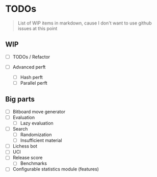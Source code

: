 # TODOs

> List of WIP items in markdown, cause I don't want to use github issues at this point

## WIP

- [ ] TODOs / Refactor

- [ ] Advanced perft
  - [ ] Hash perft
  - [ ] Parallel perft

## Big parts

- [ ] Bitboard move generator
- [ ] Evaluation
  - [ ] Lazy evaluation
- [ ] Search
  - [ ] Randomization
  - [ ] Insufficient material
- [ ] Lichess bot
- [ ] UCI
- [ ] Release score
  - [ ] Benchmarks
- [ ] Configurable statistics module (features)
